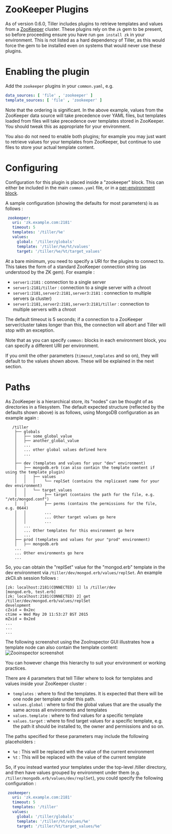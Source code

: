 # ZooKeeper Plugins

As of version 0.6.0, Tiller includes plugins to retrieve templates and values from a [ZooKeeper](http://zookeeper.apache.org/) cluster. These plugins rely on the `zk` gem to be present, so before proceeding ensure you have run `gem install zk` in your environment. This is not listed as a hard dependency of Tiller, as this would force the gem to be installed even on systems that would never use these plugins.


# Enabling the plugin
Add the `zookeeper` plugins in your `common.yaml`, e.g.

```yaml
data_sources: [ 'file' , 'zookeeper' ]
template_sources: [ 'file' , 'zookeeper' ]
```

Note that the ordering is significant. In the above example, values from the ZooKeeper data source will take precedence over YAML files, but templates loaded from files will take precedence over templates stored in ZooKeeper. You should tweak this as appropriate for your environment.

You also do not need to enable both plugins; for example you may just want to retrieve values for your templates from ZooKeeper, but continue to use files to store your actual template content.

# Configuring
Configuration for this plugin is placed inside a "zookeeper" block. This can either be included in the main `common.yaml` file, or in a [per-environment block](file.md#overriding-common-settings).

A sample configuration (showing the defaults for most parameters) is as follows :
```yaml
 zookeeper:
   uri: 'zk.example.com:2181'
   timeout: 5
   templates: '/tiller/%e'
   values:
     global: '/tiller/globals'
     template: '/tiller/%e/%t/values'
     target: '/tiller/%e/%t/target_values'
```

At a bare minimum, you need to specify a URI for the plugins to connect to. This takes the form of a standard ZooKeeper connection string (as understood by the ZK gem). For example :

* `server1:2181` : connection to a single server
* `server1:2181/tiller` : connection to a single server with a chroot
* `server1:2181,server2:2181,server3:2181` : connection to multiple servers (a cluster)
* `server1:2181,server2:2181,server3:2181/tiller` : connection to multiple servers with a chroot

The default timeout is 5 seconds; if a connection to a ZooKeeper server/cluster takes longer than this, the connection will abort and Tiller will stop with an exception.

Note that as you can specify `common:` blocks in each environment block, you can specify a different URI per environment.

If you omit the other parameters (`timeout`,`templates` and so on), they will default to the values shown above. These will be explained in the next section.

# Paths
As ZooKeeper is a hierarchical store, its "nodes" can be thought of as directories in a filesystem. The default expected structure (reflected by the defaults shown above) is as follows, using MongoDB configuration as an example again :

 	   /tiller
 	    ├── globals
	    │   ├── some_global_value
	    │   ├── another_global_value
	    │   ...
	    │   ... other global values defined here
	    │   ...
	    │
	    ├── dev (templates and values for your "dev" environment)
	    │   ├── mongodb.erb (can also contain the template content if using the template plugin)
	    │   │   ├── values
	    │   │   │    └── replSet (contains the replicaset name for your dev environment)
	    │   │   └── target_values
	    │   │        ├── target (contains the path for the file, e.g. "/etc/mongod.conf")
	    │   │        ├── perms (contains the permissions for the file, e.g. 0644)
	    │   │        ...
	    │   │        ... Other target values go here
	    │   │        ...
	    │   ...
	    │   ... Other templates for this environment go here
	    │   ...
	    ├── prod (templates and values for your "prod" environment)
	    │   ├── mongodb.erb
	    ...
	    ... Other environments go here
	    ...

So, you can obtain the "replSet" value for the "mongod.erb" template in the dev environment via `/tiller/dev/mongod.erb/values/replSet`. An example zkCli.sh session follows :

```
[zk: localhost:2181(CONNECTED) 1] ls /tiller/dev
[mongod.erb, test.erb]
[zk: localhost:2181(CONNECTED) 2] get /tiller/dev/mongod.erb/values/replSet
development
cZxid = 0x2ec
ctime = Wed May 20 11:53:27 BST 2015
mZxid = 0x2ed
...
...
...
```
The following screenshot using the ZooInspector GUI illustrates how a template node can also contain the template content:
![Zooinspector screenshot](assets/zooinspector.png)

You can however change this hierarchy to suit your environment or working practices.

There are 4 parameters that tell Tiller where to look for templates and values inside your ZooKeeper cluster :

* `templates` : where to find the templates. It is expected that there will be one node per template under this path.
* `values.global` : where to find the global values that are the usually the same across all environments and templates
* `values.template` : where to find values for a specific template
* `values.target` : where to find target values for a specific template, e.g. the path it should be installed to, the owner and permissions and so on.

The paths specified for these parameters may include the following placeholders :

* `%e` : This will be replaced with the value of the current environment
* `%t` : This will be replaced with the value of the current template

So, if you instead wanted your templates under the top-level /tiller directory, and then have values grouped by environment under them (e.g. `/tiller/mongodb.erb/values/dev/replSet`), you could specify the following configuration :

```yaml
 zookeeper:
   uri: 'zk.example.com:2181'
   timeout: 5
   templates: '/tiller'
   values:
     global: '/tiller/globals'
     template: '/tiller/%t/values/%e'
     target: '/tiller/%t/target_values/%e'
```


